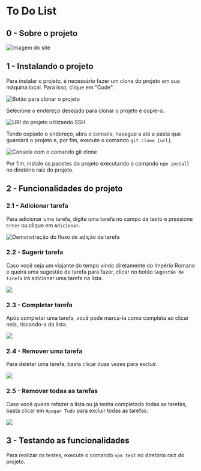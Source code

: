 # To Do List

## 0 - Sobre o projeto

![Imagem do site](https://i.imgur.com/oKaGD2N.png)

## 1 - Instalando o projeto

Para instalar o projeto, é necessário fazer um clone do projeto em sua máquina local. Para isso, clique em "Code".

![Botão para clonar o projeto](https://i.imgur.com/mUaPxNH.png)

Selecione o endereço desejado para clonar o projeto e copie-o.

![URI do projeto utilizando SSH](https://i.imgur.com/kgqiBAG.png)

Tendo copiado o endereço, abra o console, navegue a até a pasta que guardará o projeto e, por fim, execute o comando `git clone [url]`. 

![Console com o comando git clone](https://i.imgur.com/d0uytcL.png)

Por fim, instale os pacotes do projeto executando o comando `npm install` no diretório raíz do projeto.

## 2 - Funcionalidades do projeto

### 2.1 - Adicionar tarefa

Para adicionar uma tarefa, digite uma tarefa no campo de texto e pressione `Enter` ou clique em `Adicionar`.

![Demonstração do fluxo de adição de tarefa](https://i.imgur.com/xGPBylO.gif)

### 2.2 - Sugerir tarefa

Caso você seja um viajante do tempo vindo diretamente do Império Romano e queira uma sugestão de tarefa para fazer, clicar no botão `Sugestão de tarefa` irá adicionar uma tarefa na lista. 

![](https://i.imgur.com/ZOP8Wd1.gif)

### 2.3 - Completar tarefa

Após completar uma tarefa, você pode marca-la como completa ao clicar nela, riscando-a da lista.

![](https://i.imgur.com/dhA1mws.gif)

### 2.4 - Remover uma tarefa

Para deletar uma tarefa, basta clicar duas vezes para excluir.

![](https://i.imgur.com/UogIDs0.gif)

### 2.5 - Remover todas as tarefas

Caso você queira refazer a lista ou já tenha completado todas as tarefas, basta clicar em `Apagar Tudo` para excluir todas as tarefas.

![](https://i.imgur.com/I8UreuH.gif)

## 3 - Testando as funcionalidades

Para realizar os testes, execute o comando `npm test` no diretório raíz do projeto.


